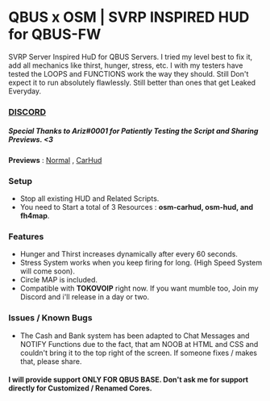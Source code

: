# QBUS x OSM | SVRP INSPIRED HUD for QBUS-FW 
SVRP Server Inspired HuD for QBUS Servers. I tried my level best to fix it, add all mechanics like thirst, hunger, stress, etc. I with my testers have tested the LOOPS and FUNCTIONS work the way they should. Still Don't expect it to run absolutely flawlessly. Still better than ones that get Leaked Everyday. 


### [DISCORD](https://discord.gg/jrNxkpVaJU)
##### Special Thanks to Ariz#0001 for Patiently Testing the Script and Sharing Previews. <3

**Previews** : 
[Normal](https://cdn.discordapp.com/attachments/829799717691981854/834133413820497920/unknown.png) , 
[CarHud](https://media.discordapp.net/attachments/829799717691981854/834133626090160178/unknown.png)

### Setup
- Stop all existing HUD and Related Scripts.
- You need to Start a total of 3 Resources : **osm-carhud, osm-hud, and fh4map**. 

### Features 
- Hunger and Thirst increases dynamically after every 60 seconds.
- Stress System works when you keep firing for long. (High Speed System will come soon).
- Circle MAP is included.
- Compatible with **TOKOVOIP** right now. If you want mumble too, Join my Discord and i'll release in a day or two. 

### Issues / Known Bugs
- The Cash and Bank system has been adapted to Chat Messages and NOTIFY Functions due to the fact, that am NOOB at HTML and CSS and couldn't bring it to the top right of the screen. If someone fixes / makes that, please share. 

#### I will provide support **ONLY FOR QBUS BASE**. Don't ask me for support directly for Customized / Renamed Cores.
